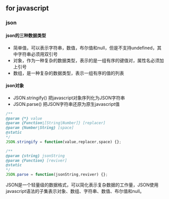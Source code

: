 ## for javascript 

### json

#### json的三种数据类型
+ 简单值，可以表示字符串，数值，布尔值和null，但是不支持undefined，其中字符串必须用双引号
+ 对象，作为一种复杂的数据类型，表示的是一组有序的键值对，属性名必须加上引号
+ 数组，是一种复杂的数据类型，表示一组有序的值的列表

#### json对象
+ JSON.stringify() 把javascript对象序列化为JSON字符串
+ JSON.parse() 把JSON字符串还原为原生javascript值

```javascript
/**
@param {*} value
@param {Function|[String|Number]} [replacer]
@param {Number|String} [space]
@static
*/
JSON.stringify = function(value,replacer,space) {};

/**
@param {string} jsonString
@param {Function} [reviver]
@static
*/
JSON.parse = function(jsonString,reviver) {};
```

JSON是一个轻量级的数据格式，可以简化表示复杂数据的工作量，JSON使用javascript语法的子集表示对象、数组、字符串、数值、布尔值和null。
